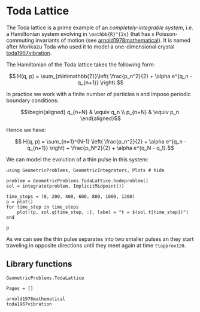 # Toda Lattice 

The Toda lattice is a prime example of an *completely-integrable system*, i.e. a Hamiltonian system evolving in ``\mathbb{R}^{2n}`` that has ``n`` Poisson-commuting invariants of motion (see [arnold1978mathematical](@cite)). It is named after Morikazu Toda who used it to model a one-dimensional crystal [toda1967vibration](@cite).

The Hamiltonian of the Toda lattice takes the following form: 

```math
    H(q, p) = \sum_{n\in\mathbb{Z}}\left(  \frac{p_n^2}{2} + \alpha e^{q_n - q_{n+1}} \right).
```

In practice we work with a finite number of particles ``N`` and impose periodic boundary conditions: 
```math
\begin{aligned}
    q_{n+N} &  \equiv q_n \\ 
    p_{n+N} &   \equiv p_n.
\end{aligned}
```

Hence we have: 

```math 
    H(q, p) = \sum_{n=1}^{N-1} \left(  \frac{p_n^2}{2} + \alpha e^{q_n - q_{n+1}} \right) + \frac{p_N^2}{2} + \alpha e^{q_N - q_1}.
```

We can model the evolution of a thin pulse in this system:

```@example
using GeometricProblems, GeometricIntegrators, Plots # hide

problem = GeometricProblems.TodaLattice.hodeproblem() 
sol = integrate(problem, ImplicitMidpoint())

time_steps = (0, 200, 400, 600, 800, 1000, 1200)
p = plot()
for time_step in time_steps
    plot!(p, sol.q[time_step, :], label = "t = $(sol.t[time_step])")
end

p
```

As we can see the thin pulse separates into two smaller pulses an they start traveling in opposite directions until they meet again at time ``t\approx120``. 

## Library functions

```@docs
GeometricProblems.TodaLattice
```

```@bibliography
Pages = []

arnold1978mathematical 
toda1967vibration
```